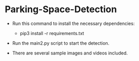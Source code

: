 # Parking-Space-Detection

- Run this command to install the necessary dependencies:

  -  pip3 install -r requirements.txt

- Run the main2.py script to start the detection. 

- There are several sample images and videos included. 

